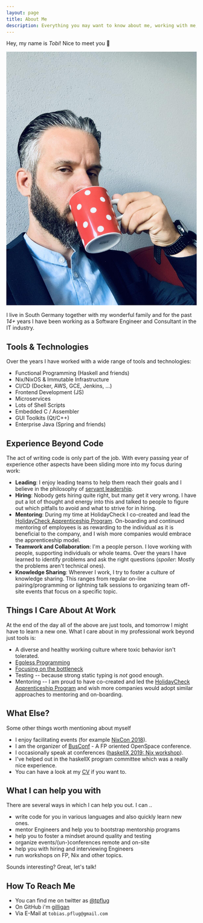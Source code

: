 ```yaml
---
layout: page
title: About Me
description: Everything you may want to know about me, working with me, and what I can help you with
---
```

Hey, my name is *Tobi*! Nice to meet you 👋

<p align="center">
    <img src="/images/me.jpg" alt="me enjoying coffee trying to look smrat">
</p>

I live in South Germany together with my wonderful family
and for the past _14+_ years I have been working as a Software Engineer and Consultant in the IT industry.

## Tools & Technologies

Over the years I have worked with a wide range of tools and technologies:

- Functional Programming (Haskell and friends)
- Nix/NixOS & Immutable Infrastructure
- CI/CD (Docker, AWS, GCE, Jenkins, ...)
- Frontend Development (JS)
- Microservices
- Lots of Shell Scripts
- Embedded C / Assembler
- GUI Toolkits (Qt/C++)
- Enterprise Java (Spring and friends)

## Experience Beyond Code

The act of writing code is only part of the job. With every passing year of experience other aspects have been
sliding more into my focus during work:

- **Leading**: I enjoy leading teams to help them reach their goals and I believe in the philosophy of [servant leadership](https://en.wikipedia.org/wiki/Servant_leadership).
- **Hiring**: Nobody gets hiring quite right, but many get it very wrong. I have put a lot of thought and energy
into this and talked to people to figure out which pitfalls to avoid and what to strive for in hiring.
- **Mentoring**: During my time at HolidayCheck I co-created and lead the [HolidayCheck Apprenticeship Program](http://apprenticeship.holidaycheck.com/). On-boarding and continued mentoring of employees is as rewarding to the individual as it is beneficial to the company, and I wish more companies would embrace the apprenticeship model.
- **Teamwork and Collaboration**: I'm a people person. I love working with people, supporting individuals or whole teams. Over the years I have learned to identify problems and ask the right questions (_spoiler_: Mostly the problems aren't technical ones).
- **Knowledge Sharing**: Wherever I work, I try to foster a culture of knowledge sharing. This ranges from regular on-line pairing/programming or lightning talk sessions to organizing team off-site events that focus on a specific topic.

## Things I Care About At Work

At the end of the day all of the above are just tools, and tomorrow I might have to learn a new one. What
I care about in my professional work beyond just tools is:

- A diverse and healthy working culture where toxic behavior isn't tolerated.
- [Egoless Programming](https://blog.codinghorror.com/the-ten-commandments-of-egoless-programming/)
- [Focusing on the bottleneck](https://www.leadingagile.com/2018/03/the-theory-of-constraints-in-agile/)
- Testing -- because strong static typing is _not_ good enough.
- Mentoring -- I am proud to have co-created and led the [HolidayCheck Apprenticeship Program](http://apprenticeship.holidaycheck.com/) and wish more companies would adopt similar approaches to mentoring and on-boarding.

## What Else?

Some other things worth mentioning about myself

- I enjoy facilitating events (for example [NixCon 2018](https://nixcon2018.org/)).
- I am the organizer of [BusConf](https://www.bus-conf.org) - A FP oriented OpenSpace conference.
- I occasionally speak at conferences ([haskellX 2019: Nix workshop](https://skillsmatter.com/skillscasts/14175-workshop-nix-and-haskell-from-hello-world-to-deploying-to-production)).
- I've helped out in the haskellX program committee which was a really nice experience.
- You can have a look at my [CV](https://tpflug.me/cv.pdf) if you want to.

## What I can help you with

There are several ways in which I can help you out. I can ..

- write code for you in various languages and also quickly learn new ones.
- mentor Engineers and help you to bootstrap mentorship programs
- help you to foster a mindset around quality and testing
- organize events/(un-)conferences remote and on-site
- help you with hiring and interviewing Engineers
- run workshops on FP, Nix and other topics.

Sounds interesting? Great, let's talk!

## How To Reach Me

- You can find me on twitter as [@tpflug](https://www.twitter.com/tpflug)
- On GitHub i'm [gilligan](https://github.com/gilligan)
- Via E-Mail at `tobias.pflug@gmail.com`
